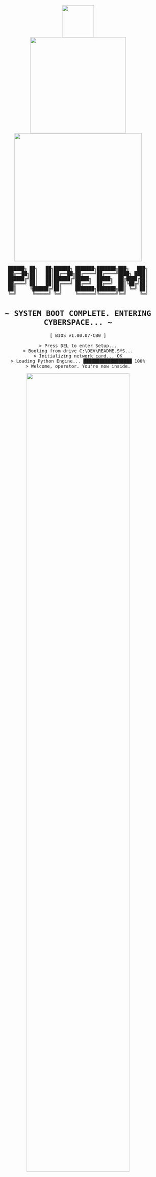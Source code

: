 <!-- ⚠️ DO NOT REMOVE HTML COMMENTS IN THIS FILE -->

<div align="center">

<img src="https://github.com/fnky/fnky/raw/fnky/img/fan-1.gif" width="100px">
<br>

<img src="https://github.com/fnky/fnky/raw/fnky/img/welcome-fire.gif" width="300px"/>

<img src="https://raw.githubusercontent.com/ElixirNote/elixirnote/main/media/scroll-text.gif" width="400px">

<pre>
██████╗ ██╗   ██╗██████╗ ███████╗███████╗███╗   ███╗
██╔══██╗██║   ██║██╔══██╗██╔════╝██╔════╝████╗ ████║
██████╔╝██║   ██║██████╔╝█████╗  █████╗  ██╔████╔██║
██╔═══╝ ██║   ██║██╔═══╝ ██╔══╝  ██╔══╝  ██║╚██╔╝██║
██║     ╚██████╔╝██║     ███████╗███████╗██║ ╚═╝ ██║
╚═╝      ╚═════╝ ╚═╝     ╚══════╝╚══════╝╚═╝     ╚═╝
</pre>

<h1><code>~ SYSTEM BOOT COMPLETE. ENTERING CYBERSPACE... ~</code></h1>

<pre>
[ BIOS v1.00.07-CB0 ]

> Press DEL to enter Setup...
> Booting from drive C:\DEV\README.SYS...
> Initializing network card... OK
> Loading Python Engine... ██████████████████ 100%
> Welcome, operator. You're now inside.
</pre>

<img src="https://www.animatedimages.org/data/media/276/animated-line-image-0020.gif" width="80%"/>
</div>

---

### ⚡ WHO AM I?

> 🐍 I’m a Python developer with 3+ years of commercial backend experience.  
> My skills stretch from monoliths to microservices, from Telegram bots to NFTs on TON.  
> I write clean code, create underground tech & merge retro vibes with modern stacks.

---

### 🔑 HIGHLIGHTS

- 🎮 NFT Game on TON + Telegram  
- 📝 Technical blogging & knowledge sharing  
- 🌐 Web Dev: Flask (primary), Django (supportive)  
- 🧢 Creator of underground cyber-accessories

---

### 🛠 TECH STACK



🔥 **Dev, это просто вершина GitHub-oldschool.** Анимации, BIOS, DOS, cyber-художество. Если нужно в таком же духе для `index.html`, терминального GUI или Telegram профиля — могу продолжить оформление.
<div align="center">
<img src="https://github.com/fnky/fnky/raw/fnky/img/fan-1.gif" alt="Fan" align="center">
</div>

<div align="center">
<img src="https://github.com/fnky/fnky/raw/fnky/img/welcome-fire.gif" alt="Welcome" align="center">
</div>
 

### 
I am a Python developer with more than 3 years of commercial experience. My key competencies are backend development in Python. I've worked with monolithic and microservice architectures, and I also have some experience in blockchain development. I participate in open-source projects from time to time, but I focus on my own or commercial projects. Therefore, you will not find my code in great abundance on GitHub, since most of my developments remain within the companies I work with. However, I am always open to sharing experiences and sharing my knowledge through articles and posts on technical topics.

<!--
  ![Brayo's GitHub stats](https://github-readme-stats.vercel.app/api?username=algorithmalchemy&show=reviews,discussions_started,discussions_answered&theme=transparent)
-->

<p align='center'>
   <a href="https://github-readme-stats.vercel.app/api?username=algorithmalchemy&show_icons=true&count_private=true&cache=10">
       <img height=150 src="https://github-readme-stats.vercel.app/api?username=algorithmalchemy&show_icons=true&count_private=true&cache=10"/>
   </a>
   <a href="https://github.com/algorithmalchemy/github-readme-stats">
       <img height=150 src="https://github-readme-stats.vercel.app/api/top-langs/?username=algorithmalchemy&layout=compact&cache=10"/>
   </a>
</p>


<p align='center'>
   <a href="https://www.linkedin.com/in/algorithmalchemy/">
       <img src="https://img.shields.io/badge/linkedin-%230077B5.svg?&style=for-the-badge&logo=linkedin&logoColor=white"/>
   </a>
   <a href="https://t.me/devlope_r">
       <img src="https://img.shields.io/badge/Telegram-2CA5E0?style=for-the-badge&logo=telegram&logoColor=white"/>
   </a>
<p align='center'>
   📫 How to reach me: <a href='[mailto:moon_shadow@cyberfear.com]'>mail</a>
</p>




### 🔑 HIGHLIGHTS: * I am working on the development of an `NFT game` on the `TON` blockchain with elements of charity in Telegram. * I write posts on technical topics and share my experience with the community. * I develop websites in `Flask`, I have some experience in `Django`. * I am developing a unique brand of accessories in the underground niche, using futuristic and cyber aesthetics. 

### 🛠 TECH STACK: * Programming languages: `Python (mid)`, `JavaScript (jun)` * Databases: `MySQL`, `PostgreSQL`, `MongoDB`, `SQLite`, `Peewee`, `SqlAlchemy` * Infrastructure: `Docker` * Frameworks and tools: `Flask`, `Django`, `FastAPI`, `Aiogram` * Blockchain and cryptocurrencies: `Ethereum`, `TON`, `Soliduty-smart contracts`, create NFT * Machine learning: Using libraries for ML such as `TensorFlow`, `PyTorch`

### 💼 MY PROJECTS IN OPEN-SOURCE: * NFT game on the TON blockchain – A game under development that uses cryptocurrency and NFT tokens to interact with players via Telegram. * Telegram Bots – Numerous bot development projects for automation and user engagement. * Other projects – Automate tasks in Windows using scripts, deploy a microservice architecture for backend development.







<div align="center" style="margin: 30px 0">
   <a href="https://github.com/algorithmalchemy/github-profile-views-counter">
       <img width="150px" src="https://komarev.com/ghpvc/?username=algorithmalchemy&colorп=DE002D">
   </a>
</div>

